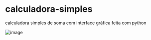 # calculadora-simples
calculadora simples de soma com interface gráfica feita com python

![image](https://github.com/Gabriel-Dev-Oliveira/calculadora-simples/assets/97638988/edddc3a3-5851-4ef2-bdb5-0f95ee082c4e)


